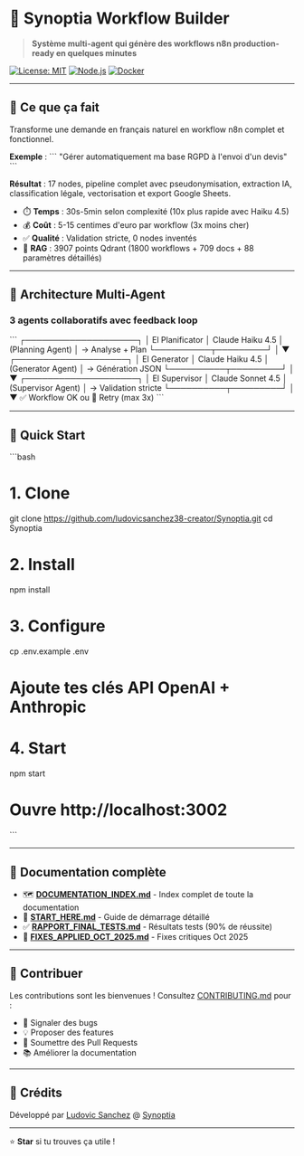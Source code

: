 # 🤖 Synoptia Workflow Builder

> **Système multi-agent qui génère des workflows n8n production-ready en quelques minutes**

[![License: MIT](https://img.shields.io/badge/License-MIT-blue.svg)](LICENSE)
[![Node.js](https://img.shields.io/badge/node-%3E%3D18.0.0-brightgreen.svg)](https://nodejs.org/)
[![Docker](https://img.shields.io/badge/docker-%3E%3D20.10-blue.svg)](https://www.docker.com/)

---

## 🎯 Ce que ça fait

Transforme une demande en français naturel en workflow n8n complet et fonctionnel.

**Exemple** :
\`\`\`
"Gérer automatiquement ma base RGPD à l'envoi d'un devis"
\`\`\`

**Résultat** : 17 nodes, pipeline complet avec pseudonymisation, extraction IA, classification légale, vectorisation et export Google Sheets.

- ⏱️ **Temps** : 30s-5min selon complexité (10x plus rapide avec Haiku 4.5)
- 💰 **Coût** : 5-15 centimes d'euro par workflow (3x moins cher)
- ✅ **Qualité** : Validation stricte, 0 nodes inventés
- 🧠 **RAG** : 3907 points Qdrant (1800 workflows + 709 docs + 88 paramètres détaillés)

---

## 🧠 Architecture Multi-Agent

### **3 agents collaboratifs avec feedback loop**

\`\`\`
┌────────────────────┐
│  El Planificator   │  Claude Haiku 4.5
│  (Planning Agent)  │  → Analyse + Plan
└──────────┬─────────┘
           │
           ▼
┌────────────────────┐
│   El Generator     │  Claude Haiku 4.5
│ (Generator Agent)  │  → Génération JSON
└──────────┬─────────┘
           │
           ▼
┌────────────────────┐
│  El Supervisor     │  Claude Sonnet 4.5
│ (Supervisor Agent) │  → Validation stricte
└──────────┬─────────┘
           │
           ▼
      ✅ Workflow OK
      ou
      🔄 Retry (max 3x)
\`\`\`

---

## 🚀 Quick Start

\`\`\`bash
# 1. Clone
git clone https://github.com/ludovicsanchez38-creator/Synoptia.git
cd Synoptia

# 2. Install
npm install

# 3. Configure
cp .env.example .env
# Ajoute tes clés API OpenAI + Anthropic

# 4. Start
npm start
# Ouvre http://localhost:3002
\`\`\`

---

## 📖 Documentation complète

- 🗺️ **[DOCUMENTATION_INDEX.md](DOCUMENTATION_INDEX.md)** - Index complet de toute la documentation
- 📘 **[START_HERE.md](START_HERE.md)** - Guide de démarrage détaillé
- ✅ **[RAPPORT_FINAL_TESTS.md](RAPPORT_FINAL_TESTS.md)** - Résultats tests (90% de réussite)
- 🔧 **[FIXES_APPLIED_OCT_2025.md](FIXES_APPLIED_OCT_2025.md)** - Fixes critiques Oct 2025

---

## 🤝 Contribuer

Les contributions sont les bienvenues ! Consultez [CONTRIBUTING.md](CONTRIBUTING.md) pour :
- 🐛 Signaler des bugs
- 💡 Proposer des features
- 🔧 Soumettre des Pull Requests
- 📚 Améliorer la documentation

---

## 🙏 Crédits

Développé par [Ludovic Sanchez](https://github.com/ludovicsanchez38-creator) @ [Synoptia](https://synoptia.fr)

---

⭐ **Star** si tu trouves ça utile !
